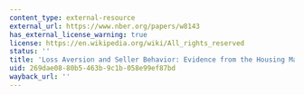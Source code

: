 ```yaml
---
content_type: external-resource
external_url: https://www.nber.org/papers/w8143
has_external_license_warning: true
license: https://en.wikipedia.org/wiki/All_rights_reserved
status: ''
title: 'Loss Aversion and Seller Behavior: Evidence from the Housing Market'
uid: 269dae08-80b5-463b-9c1b-058e99ef87bd
wayback_url: ''
---
```

